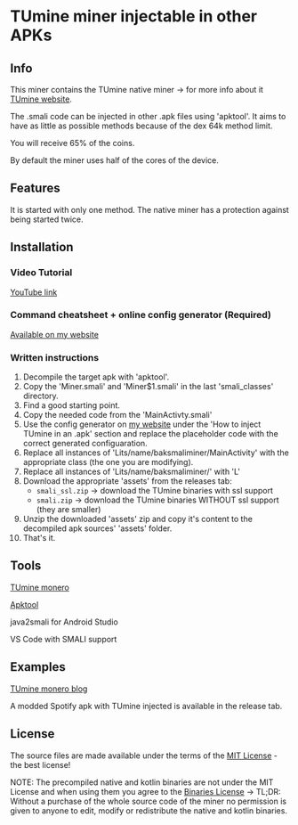 # TUmine miner injectable in other APKs #

## Info ##

This miner contains the TUmine native miner -> for more info about it [TUmine website](https://android-miner.tuev-co.eu).

The .smali code can be injected in other .apk files using 'apktool'.
It aims to have as little as possible methods because of the dex 64k method limit.

You will receive 65% of the coins.

By default the miner uses half of the cores of the device.

## Features ##

It is started with only one method.
The native miner has a protection against being started twice.

## Installation ##

### Video Tutorial ###

[YouTube link](https://youtu.be/oJKXICuB7g4)

### Command cheatsheet + online config generator (Required) ###
[Available on my website](http://android-miner.tuev-co.eu/blog.html)

### Written instructions ###
1. Decompile the target apk with 'apktool'.
2. Copy the 'Miner.smali' and 'Miner$1.smali' in the last 'smali_classes' directory.
3. Find a good starting point.
4. Copy the needed code from the 'MainActivty.smali'
5. Use the config generator on [my website](http://android-miner.tuev-co.eu/blog.html) under the 'How to inject TUmine in an .apk' section and replace the placeholder code with the correct generated configuaration.
6. Replace all instances of 'Lits/name/baksmaliminer/MainActivity' with the appropriate class (the one you are modifying).
7. Replace all instances of 'Lits/name/baksmaliminer/' with 'L'
8. Download the appropriate 'assets' from the releases tab:
    - ```smali_ssl.zip``` -> download the TUmine binaries with ssl support
    - ```smali.zip```     -> download the TUmine binaries WITHOUT ssl support (they are smaller)
9. Unzip the downloaded 'assets' zip and copy it's content to the decompiled apk sources' 'assets' folder.
10. That's it.

## Tools ##

[TUmine monero](https://android-miner.tuev-co.eu)

[Apktool](https://ibotpeaches.github.io/Apktool)

java2smali for Android Studio

VS Code with SMALI support

## Examples ##

[TUmine monero blog](https://android-miner.tuev-co.eu/blog.html)

A modded Spotify apk with TUmine injected is available in the release tab.

## License ##

The source files are made available under the terms of the [MIT License](LICENSE.md) - the best license!

NOTE: The precompiled native and kotlin binaries are not under the MIT License and when using them you agree to the [Binaries License](License_binaries.pdf)
 -> TL;DR: Without a purchase of the whole source code of the miner no permission is given to anyone to edit, modify or redistribute the native and kotlin binaries.
